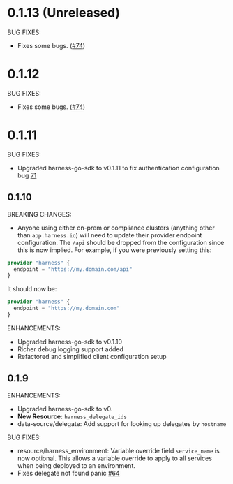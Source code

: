 # 0.1.13 (Unreleased)

BUG FIXES:

* Fixes some bugs. ([#74](https://github.com/hashicorp/terraform-provider-aws/issues/74))

# 0.1.12

BUG FIXES:

* Fixes some bugs. ([#74](https://github.com/hashicorp/terraform-provider-aws/issues/74))

# 0.1.11

BUG FIXES:

* Upgraded harness-go-sdk to v0.1.11 to fix authentication configuration bug [71](https://github.com/harness-io/terraform-provider-harness/issues/71)

## 0.1.10

BREAKING CHANGES:

* Anyone using either on-prem or compliance clusters (anything other than `app.harness.io`) will need to update their provider endpoint configuration. The `/api` should be dropped from the configuration since this is now implied. For example, if you were previously setting this:

```terraform
provider "harness" {
  endpoint = "https://my.domain.com/api"
}
```

It should now be:
```terraform
provider "harness" {
  endpoint = "https://my.domain.com"
}
```

ENHANCEMENTS:

* Upgraded harness-go-sdk to v0.1.10
* Richer debug logging support added
* Refactored and simplified client configuration setup

## 0.1.9

ENHANCEMENTS:

* Upgraded harness-go-sdk to v0.
* **New Resource:** `harness_delegate_ids`
* data-source/delegate: Add support for looking up delegates by `hostname`

BUG FIXES:

* resource/harness_environment: Variable override field `service_name` is now optional. This allows a variable override to apply to all services when being deployed to an environment.
* Fixes delegate not found panic [#64](https://github.com/harness-io/terraform-provider-harness/issues/64)
